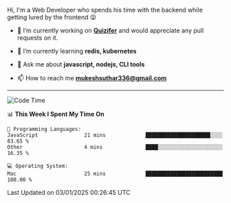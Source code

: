 Hi, I'm a Web Developer who spends his time with the backend while getting lured by the frontend 😜

- 🔭 I’m currently working on **[Quizifer](https://github.com/SutharMukesh/Quizifer/)** and would appreciate any pull requests on it.

- 🌱 I’m currently learning **redis, kubernetes**

- 💬 Ask me about **javascript, nodejs, CLI tools**

- 📫 How to reach me **mukeshsuthar336@gmail.com**

---
<!--START_SECTION:waka-->
![Code Time](http://img.shields.io/badge/Code%20Time-3%2C210%20hrs%2012%20mins-blue)

📊 **This Week I Spent My Time On** 

```text
💬 Programming Languages: 
JavaScript               21 mins             █████████████████████░░░░   83.65 % 
Other                    4 mins              ████░░░░░░░░░░░░░░░░░░░░░   16.35 % 

💻 Operating System: 
Mac                      25 mins             █████████████████████████   100.00 % 
```


 Last Updated on 03/01/2025 00:26:45 UTC
<!--END_SECTION:waka-->

